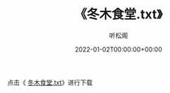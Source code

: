 ﻿---
title:  《冬木食堂.txt》
date:   2022-01-02T00:00:00+00:00
author: 听松阁
layout: post
permalink: /冬木食堂/
categories: 小说
tags: [小说]
---

点击《 [冬木食堂.txt](http://img.660000.xyz/bookstukust/book/bntxt/10/冬木食堂.txt)》进行下载